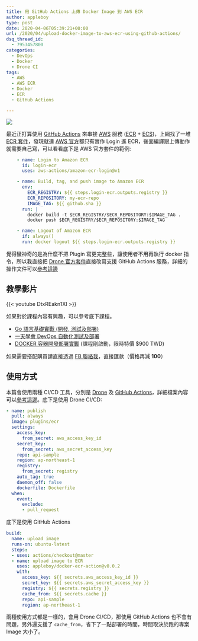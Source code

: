 ```yaml
---
title: 用 GitHub Actions 上傳 Docker Image 到 AWS ECR
author: appleboy
type: post
date: 2020-04-06T05:39:21+00:00
url: /2020/04/upload-docker-image-to-aws-ecr-using-github-actions/
dsq_thread_id:
  - 7953457800
categories:
  - DevOps
  - Docker
  - Drone CI
tags:
  - AWS
  - AWS ECR
  - Docker
  - ECR
  - GitHub Actions

---
```

![][1]

最近正打算使用 [GitHub Actions][2] 來串接 [AWS][3] 服務 ([ECR][4] + [ECS][5])，上網找了一堆 [ECR 套件][6]，發現就連 [AWS 官方][7]都只有實作 Login 進 ECR，後面編譯跟上傳動作就需要自己寫，可以看看底下是 AWS 官方套件的範例:

<!--more-->

```yml
    - name: Login to Amazon ECR
      id: login-ecr
      uses: aws-actions/amazon-ecr-login@v1

    - name: Build, tag, and push image to Amazon ECR
      env:
        ECR_REGISTRY: ${{ steps.login-ecr.outputs.registry }}
        ECR_REPOSITORY: my-ecr-repo
        IMAGE_TAG: ${{ github.sha }}
      run: |
        docker build -t $ECR_REGISTRY/$ECR_REPOSITORY:$IMAGE_TAG .
        docker push $ECR_REGISTRY/$ECR_REPOSITORY:$IMAGE_TAG

    - name: Logout of Amazon ECR
      if: always()
      run: docker logout ${{ steps.login-ecr.outputs.registry }}
```

覺得蠻神奇的是為什麼不把 Plugin 寫更完整些，讓使用者不用再執行 docker 指令，所以我直接把 [Drone 官方套件][8]直接改寫支援 GitHub Actions 服務，詳細的操作文件可以[參考這邊][9]

## 教學影片

{{< youtube DtxREakn1XI >}}

如果對於課程內容有興趣，可以參考底下課程。

  * [Go 語言基礎實戰 (開發, 測試及部署)][10]
  * [一天學會 DevOps 自動化測試及部署][11]
  * [DOCKER 容器開發部署實戰][12] (課程剛啟動，限時特價 $900 TWD)

如果需要搭配購買請直接透過 [FB 聯絡我][13]，直接匯款（價格再減 **100**）

## 使用方式

本篇會使用兩種 CI/CD 工具，分別是 [Drone][14] 及 [GitHub Actions][2]，詳細檔案內容可以[參考這邊][15]。底下是使用 Drone CI/CD:

```yaml
- name: publish
  pull: always
  image: plugins/ecr
  settings:
    access_key:
      from_secret: aws_access_key_id
    secret_key:
      from_secret: aws_secret_access_key
    repo: api-sample
    region: ap-northeast-1
    registry:
      from_secret: registry
    auto_tag: true
    daemon_off: false
    dockerfile: Dockerfile
  when:
    event:
      exclude:
      - pull_request
```

底下是使用 GitHub Actions

```yaml
build:
  name: upload image
  runs-on: ubuntu-latest
  steps:
  - uses: actions/checkout@master
  - name: upload image to ECR
    uses: appleboy/docker-ecr-action@v0.0.2
    with:
      access_key: ${{ secrets.aws_access_key_id }}
      secret_key: ${{ secrets.aws_secret_access_key }}
      registry: ${{ secrets.registry }}
      cache_from: ${{ secrets.cache }}
      repo: api-sample
      region: ap-northeast-1
```

兩種使用方式都是一樣的，會用 Drone CI/CD，那使用 GitHub Actions 也不會有問題，另外還支援了 `cache_from`，省下了一點部署的時間，時間取決於跑的專案 Image 大小了。

 [1]: https://lh3.googleusercontent.com/t5MID_dNklCmkU2VFrKkhHV89tta8i-9GMebbSyfd_uvvdyQlo6Q4JbhRkA0jCO84vcSLW8zbn4Nqvzm1PYmAgrBQ4e2J1aZiUOZ7p_NGNinNF7Svsld_JRBv5rwCouNEJ_oBxk-Vqs=w1920-h1080
 [2]: https://github.com/features/actions
 [3]: https://aws.amazon.com
 [4]: https://aws.amazon.com/tw/ecr/
 [5]: https://aws.amazon.com/tw/ecs/
 [6]: https://github.com/marketplace?type=actions&query=ECR
 [7]: https://github.com/aws-actions/amazon-ecr-login
 [8]: http://plugins.drone.io/drone-plugins/drone-ecr/
 [9]: https://github.com/appleboy/docker-ecr-action
 [10]: https://www.udemy.com/course/golang-fight/?couponCode=202004
 [11]: https://www.udemy.com/course/devops-oneday/?couponCode=202004
 [12]: https://www.udemy.com/course/docker-practice/?couponCode=202004
 [13]: http://facebook.com/appleboy46
 [14]: https://drone.io
 [15]: https://github.com/go-training/golang-in-ecr-ecs
